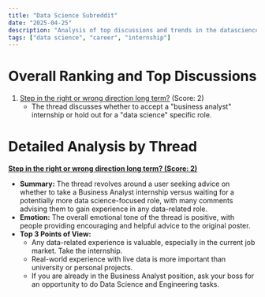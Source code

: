 ```yaml
---
title: "Data Science Subreddit"
date: "2025-04-25"
description: "Analysis of top discussions and trends in the datascience subreddit"
tags: ["data science", "career", "internship"]
---
```


# Overall Ranking and Top Discussions
1.  [Step in the right or wrong direction long term?](https://www.reddit.com/r/datascience/comments/1k76c0v/step_in_the_right_or_wrong_direction_long_term/) (Score: 2)
    *   The thread discusses whether to accept a "business analyst" internship or hold out for a "data science" specific role.

# Detailed Analysis by Thread
**[ Step in the right or wrong direction long term? (Score: 2)](https://www.reddit.com/r/datascience/comments/1k76c0v/step_in_the_right_or_wrong_direction_long_term/)**
*  **Summary:** The thread revolves around a user seeking advice on whether to take a Business Analyst internship versus waiting for a potentially more data science-focused role, with many comments advising them to gain experience in any data-related role.
*  **Emotion:** The overall emotional tone of the thread is positive, with people providing encouraging and helpful advice to the original poster.
*  **Top 3 Points of View:**
    *   Any data-related experience is valuable, especially in the current job market. Take the internship.
    *   Real-world experience with live data is more important than university or personal projects.
    *   If you are already in the Business Analyst position, ask your boss for an opportunity to do Data Science and Engineering tasks.
